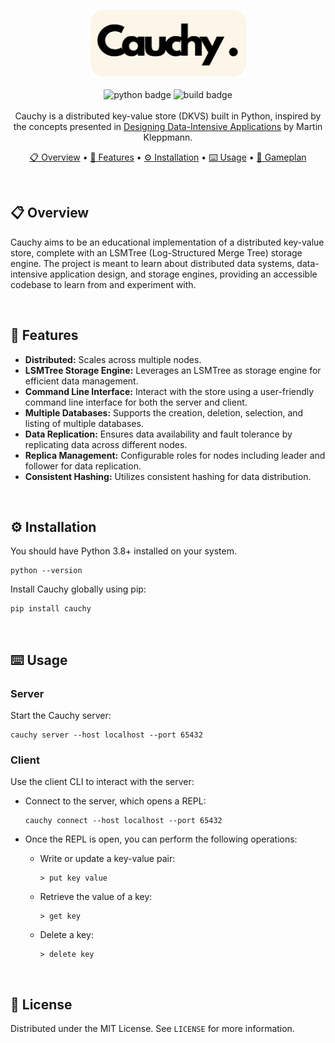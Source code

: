 
&nbsp;
<div align="center">
    <img alt="Cauchy Logo" src="./assets/cauchy-logo.png" alt="Logo" width="250">
</div>
&nbsp;

<div align="center">
<img alt="python badge" src="https://img.shields.io/badge/python-3.8%20%7C%203.9%20%7C%203.10-blue">
<img alt="build badge" src="https://github.com/joaoflf/cauchy/actions/workflows/build.yml/badge.svg">
</br></br

Cauchy is a distributed key-value store (DKVS) built in Python, inspired by the concepts presented in [Designing Data-Intensive Applications](https://www.oreilly.com/library/view/designing-data-intensive-applications/9781491903063/) by Martin Kleppmann. 

[📋 Overview](#-overview) •
[🎯 Features](#-features) •
[⚙️ Installation](#️-installation) •
[⌨️ Usage](#️-usage) •
[🏈 Gameplan](#-gameplan)

</div>

&nbsp;

## 📋 Overview

Cauchy aims to be an educational implementation of a distributed key-value store, complete with an LSMTree (Log-Structured Merge Tree) storage engine. The project is meant to learn about distributed data systems, data-intensive application design, and storage engines, providing an accessible codebase to learn from and experiment with.

&nbsp;

## 🎯 Features

* **Distributed:** Scales across multiple nodes.
* **LSMTree Storage Engine:** Leverages an LSMTree as storage engine for efficient data management.
* **Command Line Interface:** Interact with the store using a user-friendly command line interface for both the server and client.
* **Multiple Databases:** Supports the creation, deletion, selection, and listing of multiple databases.
* **Data Replication:** Ensures data availability and fault tolerance by replicating data across different nodes.
* **Replica Management:** Configurable roles for nodes including leader and follower for data replication.
* **Consistent Hashing:** Utilizes consistent hashing for data distribution.

&nbsp;

## ⚙️ Installation

You should have Python 3.8+ installed on your system.

```
python --version
```

Install Cauchy globally using pip:

 ```
pip install cauchy
 ```

&nbsp;

## ⌨️ Usage

### Server

Start the Cauchy server:

```shell
cauchy server --host localhost --port 65432
```

### Client

Use the client CLI to interact with the server:

* Connect to the server, which opens a REPL:

    ```shell
    cauchy connect --host localhost --port 65432
    ```

* Once the REPL is open, you can perform the following operations:

    * Write or update a key-value pair:

        ```shell
        > put key value
        ```
    * Retrieve the value of a key:

        ```shell
        > get key
        ```
    
    * Delete a key:

        ```shell
        > delete key
        ```

&nbsp;

## 📑 License

Distributed under the MIT License. See `LICENSE` for more information.
